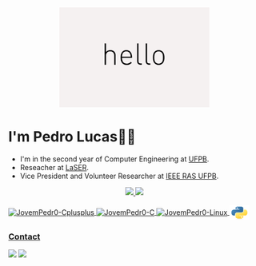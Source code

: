 <div align="center">
    <img src="https://github.com/JovemPedr0/JovemPedr0/blob/main/hello.gif" >
</div>

# I'm Pedro Lucas🙋‍♂️
   - I'm in the second year of Computer Engineering at [UFPB](http://ci.ufpb.br/).
   - Reseacher at <a href="https://laser.ci.ufpb.br/en/">LaSER</a>.<br/>
   - Vice President and Volunteer Researcher at <a href="https://github.com/RAS-UFPB">IEEE RAS UFPB</a>.<br/>

<div align="center">
  <a href="https://github.com/JovemPedr0">
  <img height="150em" src="https://github-readme-stats.vercel.app/api?username=JovemPedr0&show_icons=true&theme=darcula&include_all_commits=true&count_private=true"/>
  <img height="150em" src="https://github-readme-stats.vercel.app/api/top-langs/?username=JovemPedr0&layout=compact&langs_count=7&theme=darcula"/>
</div>
  
<div style="display: inline_block"><br>
  <img align="center" alt="JovemPedr0-Cplusplus" height="30" width="40" src="https://cdn.jsdelivr.net/gh/devicons/devicon/icons/cplusplus/cplusplus-original.svg">
  <img align="center" alt="JovemPedr0-C" height="30" width="40" src="https://cdn.jsdelivr.net/gh/devicons/devicon/icons/c/c-original.svg" >
  <img align="center" alt="JovemPedr0-Linux" height="30" width="40"  src="https://cdn.jsdelivr.net/gh/devicons/devicon/icons/linux/linux-original.svg">
  <img align="center" alt="JovemPedr0-Python" height="30" width="40" src="https://raw.githubusercontent.com/devicons/devicon/master/icons/python/python-original.svg">
</div>

### Contact
<div>  
  <a href = "mailto:plvm0220@gmail.com"><img src="https://img.shields.io/badge/-Gmail-%23333?style=for-the-badge&logo=gmail&logoColor=white" target="_blank"></a>
  <a href="https://www.linkedin.com/in/pedro-lucas-466407211" target="_blank"><img src="https://img.shields.io/badge/-LinkedIn-%230077B5?style=for-the-badge&logo=linkedin&logoColor=white" target="_blank"></a> 
</div>
